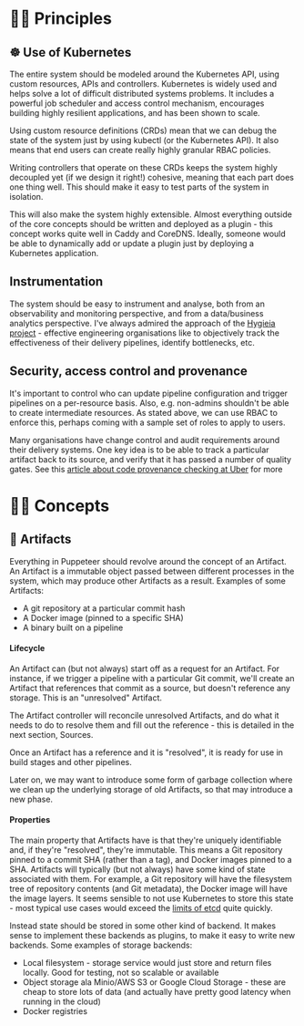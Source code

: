 # 👩‍⚖️ Principles

## ☸︎ Use of Kubernetes

The entire system should be modeled around the Kubernetes API, using custom resources, APIs and controllers. Kubernetes is widely used and helps solve a lot of difficult distributed systems problems. It includes a powerful job scheduler and access control mechanism, encourages building highly resilient applications, and has been shown to scale.

Using custom resource definitions (CRDs) mean that we can debug the state of the system just by using kubectl (or the Kubernetes API). It also means that end users can create really highly granular RBAC policies.

Writing controllers that operate on these CRDs keeps the system highly decoupled yet (if we design it right!) cohesive, meaning that each part does one thing well. This should make it easy to test parts of the system in isolation.

This will also make the system highly extensible. Almost everything outside of the core concepts should be written and deployed as a plugin - this concept works quite well in Caddy and CoreDNS.
Ideally, someone would be able to dynamically add or update a plugin just by deploying a Kubernetes application.


## Instrumentation

The system should be easy to instrument and analyse, both from an observability and monitoring perspective, and from a data/business analytics perspective. I've always admired the approach of the [Hygieia project](http://hygieia.github.io/Hygieia/screenshots.html) - effective engineering organisations like to objectively track the effectiveness of their delivery pipelines, identify bottlenecks, etc.


## Security, access control and provenance

It's important to control who can update pipeline configuration and trigger pipelines on a per-resource basis. Also, e.g. non-admins shouldn't be able to create intermediate resources.
As stated above, we can use RBAC to enforce this, perhaps coming with a sample set of roles to apply to users.

Many organisations have change control and audit requirements around their delivery systems. One key idea is to be able to track a particular artifact back to its source, and verify that it has passed a number of quality gates. See this [article about code provenance checking at Uber](https://medium.com/uber-security-privacy/code-provenance-application-security-77ebfa4b6bc5) for more


# 👩‍🏫 Concepts

## 🗿 Artifacts

Everything in Puppeteer should revolve around the concept of an Artifact. An Artifact is a immutable object passed between different processes in the system, which may produce other Artifacts as a result. Examples of some Artifacts:
* A git repository at a particular commit hash
* A Docker image (pinned to a specific SHA)
* A binary built on a pipeline

#### Lifecycle

An Artifact can (but not always) start off as a request for an Artifact. For instance, if we trigger a pipeline with a particular Git commit, we'll create an Artifact that references that commit as a source, but doesn't reference any storage. This is an "unresolved" Artifact.

The Artifact controller will reconcile unresolved Artifacts, and do what it needs to do to resolve them and fill out the reference - this is detailed in the next section, Sources.

Once an Artifact has a reference and it is "resolved", it is ready for use in build stages and other pipelines.

Later on, we may want to introduce some form of garbage collection where we clean up the underlying storage of old Artifacts, so that may introduce a new phase.


#### Properties

The main property that Artifacts have is that they're uniquely identifiable and, if they're "resolved", they're immutable. This means a Git repository pinned to a commit SHA (rather than a tag), and Docker images pinned to a SHA.
Artifacts will typically (but not always) have some kind of state associated with them. For example, a Git repository will have the filesystem tree of repository contents (and Git metadata), the Docker image will have the image layers.
It seems sensible to not use Kubernetes to store this state - most typical use cases would exceed the [limits of etcd](https://github.com/etcd-io/etcd/blob/master/Documentation/dev-guide/limit.md) quite quickly.

Instead state should be stored in some other kind of backend. It makes sense to implement these backends as plugins, to make it easy to write new backends. Some examples of storage backends:
* Local filesystem - storage service would just store and return files locally. Good for testing, not so scalable or available
* Object storage ala Minio/AWS S3 or Google Cloud Storage - these are cheap to store lots of data (and actually have pretty good latency when running in the cloud)
* Docker registries
